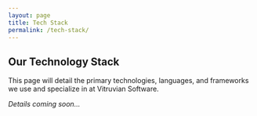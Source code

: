 ```yaml
---
layout: page
title: Tech Stack
permalink: /tech-stack/
---
```


## Our Technology Stack

This page will detail the primary technologies, languages, and frameworks we use and specialize in at Vitruvian Software.

*Details coming soon...*
